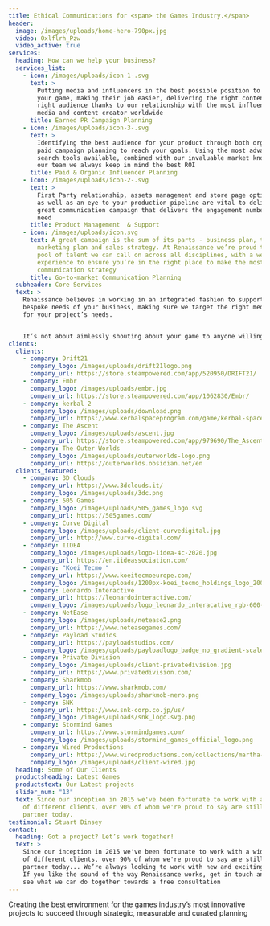 ```yaml
---
title: Ethical Communications for <span> the Games Industry.</span>
header:
  image: /images/uploads/home-hero-790px.jpg
  video: Oxlflrh_Pzw
  video_active: true
services:
  heading: How can we help your business?
  services_list:
    - icon: /images/uploads/icon-1-.svg
      text: >
        Putting media and influencers in the best possible position to cover
        your game, making their job easier, delivering the right content to the
        right audience thanks to our relationship with the most influential
        media and content creator worldwide
      title: Earned PR Campaign Planning
    - icon: /images/uploads/icon-3-.svg
      text: >
        Identifying the best audience for your product through both organic and
        paid campaign planning to reach your goals. Using the most advanced
        search tools available, combined with our invaluable market knowledge of
        our team we always keep in mind the best ROI
      title: Paid & Organic Influencer Planning
    - icon: /images/uploads/icon-2-.svg
      text: >
        First Party relationship, assets management and store page optimization
        as well as an eye to your production pipeline are vital to deliver a
        great communication campaign that delivers the engagement numbers you
        need
      title: Product Management  & Support
    - icon: /images/uploads/icon.svg
      text: A great campaign is the sum of its parts - business plan, target audience,
        marketing plan and sales strategy. At Renaissance we’re proud to have a
        pool of talent we can call on across all disciplines, with a wealth of
        experience to ensure you’re in the right place to make the most of your
        communication strategy
      title: Go-to-market Communication Planning
  subheader: Core Services
  text: >
    Renaissance believes in working in an integrated fashion to support the
    bespoke needs of your business, making sure we target the right media mix
    for your project’s needs.


    It’s not about aimlessly shouting about your game to anyone willing to lend their ear: We’re here to take your creativity and make sure right people hears about it in the right way, at the right time, in the right place
clients:
  clients:
    - company: Drift21
      company_logo: /images/uploads/drift21logo.png
      company_url: https://store.steampowered.com/app/520950/DRIFT21/
    - company: Embr
      company_logo: /images/uploads/embr.jpg
      company_url: https://store.steampowered.com/app/1062830/Embr/
    - company: kerbal 2
      company_logo: /images/uploads/download.png
      company_url: https://www.kerbalspaceprogram.com/game/kerbal-space-program-2/
    - company: The Ascent
      company_logo: /images/uploads/ascent.jpg
      company_url: https://store.steampowered.com/app/979690/The_Ascent/
    - company: The Outer Worlds
      company_logo: /images/uploads/outerworlds-logo.png
      company_url: https://outerworlds.obsidian.net/en
  clients_featured:
    - company: 3D Clouds
      company_url: https://www.3dclouds.it/
      company_logo: /images/uploads/3dc.png
    - company: 505 Games
      company_logo: /images/uploads/505_games_logo.svg
      company_url: https://505games.com/
    - company: Curve Digital
      company_logo: /images/uploads/client-curvedigital.jpg
      company_url: http://www.curve-digital.com/
    - company: IIDEA
      company_logo: /images/uploads/logo-iidea-4c-2020.jpg
      company_url: https://en.iideassociation.com/
    - company: "Koei Tecmo "
      company_url: https://www.koeitecmoeurope.com/
      company_logo: /images/uploads/1200px-koei_tecmo_holdings_logo_20090401.svg.png
    - company: Leonardo Interactive
      company_url: https://leonardointeractive.com/
      company_logo: /images/uploads/logo_leonardo_interacative_rgb-600-1.png
    - company: NetEase
      company_logo: /images/uploads/netease2.png
      company_url: https://www.neteasegames.com/
    - company: Payload Studios
      company_url: https://payloadstudios.com/
      company_logo: /images/uploads/payloadlogo_badge_no_gradient-scaled.png
    - company: Private Division
      company_logo: /images/uploads/client-privatedivision.jpg
      company_url: https://www.privatedivision.com/
    - company: Sharkmob
      company_url: https://www.sharkmob.com/
      company_logo: /images/uploads/sharkmob-nero.png
    - company: SNK
      company_url: https://www.snk-corp.co.jp/us/
      company_logo: /images/uploads/snk_logo.svg.png
    - company: Stormind Games
      company_url: https://www.stormindgames.com/
      company_logo: /images/uploads/stormind_games_official_logo.png
    - company: Wired Productions
      company_url: https://www.wiredproductions.com/collections/martha-is-dead
      company_logo: /images/uploads/client-wired.jpg
  heading: Some of Our Clients
  productsheading: Latest Games
  productstext: Our Latest projects
  slider_num: "13"
  text: Since our inception in 2015 we've been fortunate to work with a wide array
    of different clients, over 90% of whom we're proud to say are still valued
    partner today.
testimonial: Stuart Dinsey
contact:
  heading: Got a project? Let’s work together!
  text: >
    Since our inception in 2015 we've been fortunate to work with a wide array
    of different clients, over 90% of whom we're proud to say are still valued
    partner today... We’re always looking to work with new and exciting clients.
    If you like the sound of the way Renaissance works, get in touch and let’s
    see what we can do together towards a free consultation
---
```

Creating the best environment for the games industry’s most innovative projects to succeed through strategic, measurable and curated planning

